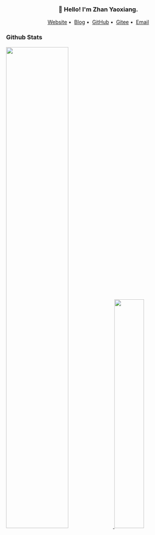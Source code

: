 <h3 align="center">👋 Hello! I'm Zhan Yaoxiang.</h3>

<p align="center">
<a href="https://raizhan.top">Website</a>&nbsp;•&nbsp;
<a href="https://www.ravi.cool">Blog</a>&nbsp;•&nbsp;
<a href="https://github.com/ravizhan">GitHub</a>&nbsp;•&nbsp;
<a href="https://gitee.com/ravizhan">Gitee</a>&nbsp;•&nbsp;
<a href="mailto:i@ravi.cool">Email</a>
</p>

### Github Stats

<a href="https://github.com/ravizhan"><img src="https://github-readme-stats.vercel.app/api?username=ravizhan&show_icons=true&layout=compact&count_private=true&hide_title=true&theme=default" style="width: 58%; max-width: 58%; min-width: 58%;">
<img src="https://github-readme-stats.vercel.app/api/top-langs/?username=ravizhan&layout=compact&count_private=true&theme=default" style="width: 40%; max-width: 40%; min-width: 40%;"></a>
